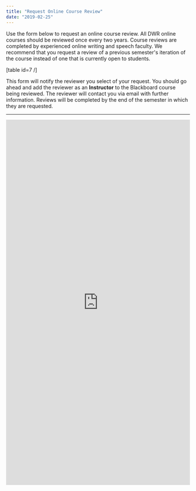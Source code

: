 ```yaml
---
title: "Request Online Course Review"
date: "2019-02-25"
---
```


Use the form below to request an online course review. All DWR online courses should be reviewed once every two years. Course reviews are completed by experienced online writing and speech faculty. We recommend that you request a review of a previous semester's iteration of the course instead of one that is currently open to students.

\[table id=7 /\]

This form will notify the reviewer you select of your request. You should go ahead and add the reviewer as an **Instructor** to the Blackboard course being reviewed. The reviewer will contact you via email with further information. Reviews will be completed by the end of the semester in which they are requested.

* * *

<iframe src="https://docs.google.com/forms/d/e/1FAIpQLSdwH1PppRotDXnJ7k-fH_HqV-p18LOZk9J3shHmqovXc1bFVg/viewform?embedded=true" width="100%" height="1000" frameborder="0" marginwidth="0" marginheight="0">Loading...</iframe>
